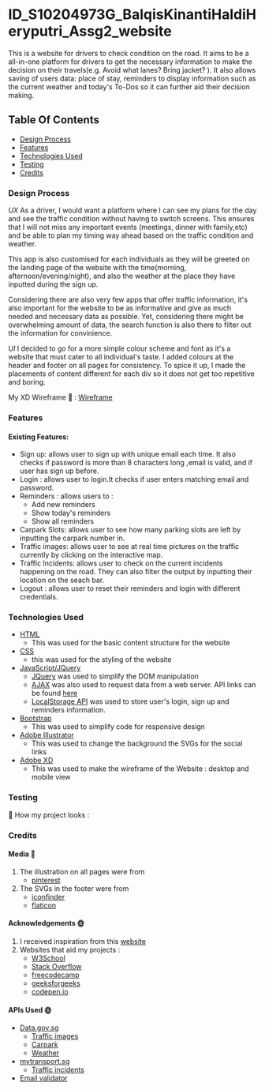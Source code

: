 # ID_S10204973G_BalqisKinantiHaldiHeryputri_Assg2_website
This is a website for drivers to check condition on the road. It aims to be a all-in-one platform for drivers to get the necessary information to make the decision on their travels(e.g. Avoid what lanes? Bring jacket? ). It also allows saving of users data: place of stay, reminders to display information such as the current weather and today's To-Dos so it can further aid their decision making.

## Table Of Contents
* [Design Process](#design-process)
* [Features](#features)
* [Technologies Used](#technologies-used)
* [Testing](#testing)
* [Credits](#credits)


### Design Process
*UX*
As a driver, I would want a platform where I can see my plans for the day and see the traffic condition without having to switch screens. This ensures that I will not miss any important events (meetings, dinner with family,etc) and be able to plan my timing way ahead based on the traffic condition and weather.

This app is also customised for each individuals as they will be greeted on the landing page of the website with the time(morning, afternoon/evening/night), and also the weather at the place they have inputted during the sign up.

Considering there are also very few apps that offer traffic information, it's also important for the website to be as informative and give as much needed and necessary data as possible. Yet, considering there might be overwhelming amount of data, the search function is also there to filter out the information for convinience. 

*UI*
I decided to go for a more simple colour scheme and font as it's a website that must cater to all individual's taste. I added colours at the header and footer on all pages for consistency. To spice it up, I made the placements of content different for each div so it does not get too repetitive and boring. 

My XD Wireframe :art: :
[Wireframe](https://github.com/Balqiskinanti/ID_S10204973G_BalqisKinantiHaldiHeryputri_Assg2_website/tree/main/xd)


### Features
#### Existing Features: 
* Sign up: allows user to sign up with unique email each time. It also checks if password is more than 8 characters long ,email is valid, and if user has sign up before. 
* Login : allows user to login.It checks if user enters matching email and password.
* Reminders : allows users to :
   * Add new reminders
   * Show today's reminders
   * Show all reminders
* Carpark Slots: allows user to see how many parking slots are left by inputting the carpark number in.
* Traffic images: allows user to see at real time pictures on the traffic currently by clicking on the interactive map.
* Traffic Incidents: allows user to check on the current incidents happening on the road. They can also filter the output by inputting their location on the seach bar.
* Logout : allows user to reset their reminders and login with different credentials.

### Technologies Used
* [HTML](https://html.com/)
  * This was used for the basic content structure for the website
* [CSS](https://www.w3.org/Style/CSS/Overview.en.html)
  * this was used for the styling of the website
* [JavaScript/JQuery](https://jquery.com/)
  * [JQuery](https://jquery.com/) was used to simplify the DOM manipulation
  * [AJAX](https://api.jquery.com/jquery.ajax/) was also used to request data from a web server. API links can be found [here](https://github.com/Balqiskinanti/ID_S10204973G_BalqisKinantiHaldiHeryputri_Assg2_website/blob/main/README.md#credits)
  * [LocalStorage API](https://developer.mozilla.org/en-US/docs/Web/API/Window/localStorage) was used to store user's login, sign up and reminders information. 
* [Bootstrap](https://getbootstrap.com/)
  * This was used to simplify code for responsive design
* [Adobe Illustrator](https://www.adobe.com/sea/products/illustrator.html)
  * This was used to change the background the SVGs for the social links 
* [Adobe XD](https://www.adobe.com/sea/products/xd.html)
  * This was used to make the wireframe of the Website : desktop and mobile view


### Testing
:pushpin: How my project looks :

### Credits
#### Media :link: 
1. The illustration on all pages were from 
   * [pinterest](https://www.pinterest.com/)
2. The SVGs in the footer were from
   * [iconfinder](www.iconfinder.com)
   * [flaticon](https://www.flaticon.com/)
  
#### Acknowledgements :sun_with_face:
1. I received inspiration from this [website](https://www.grab.com/sg/)
2. Websites that aid my projects :
   * [W3School](https://www.w3schools.com/)
   * [Stack Overflow](https://stackoverflow.com/)
   * [freecodecamp](www.freecodecamp.org)
   * [geeksforgeeks](www.geeksforgeeks.org)
   * [codepen.io](https://codepen.io/)

#### APIs Used :sun_with_face:
* [Data.gov.sg](https://data.gov.sg/dataset/)
  * [Traffic images](https://data.gov.sg/dataset/traffic-images?view_id=a0e54baf-6ef7-4bca-9aa2-8c6ca37a0a0e&resource_id=e127e29a-bd48-47e2-a0a7-e89ce31f10c7)
  * [Carpark](https://data.gov.sg/dataset/carpark-availability)
  * [Weather](https://api.data.gov.sg/v1/environment/2-hour-weather-forecast)
* [mytransport.sg](https://www.mytransport.sg/content/mytransport/home/dataMall.html)
  * [Traffic incidents](https://www.mytransport.sg/content/dam/datamall/datasets/LTA_DataMall_API_User_Guide.pdf)
* [Email validator](https://www.gmass.co/blog/email-verification-service/)

